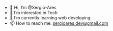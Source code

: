 - 👋 Hi, I’m @Sergio-Ares
- 👀 I’m interested in Tech
- 🌱 I’m currently learning web developing
- 📫 How to reach me: sergioares.dev@gmail.com
